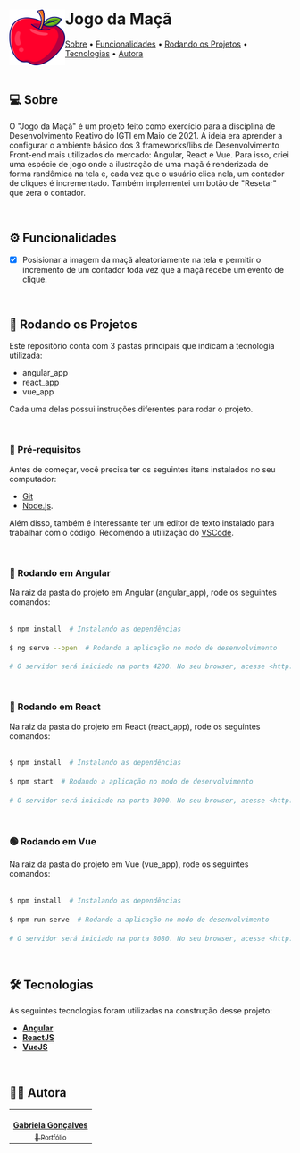 <div> 
  <img align="left" width="100" height="100" alt="Desenho de uma maçã" title="#DesenhoMaçã" src="./apple.svg" />
  <h1>Jogo da Maçã </h1>
  <p >
   <a href="#-sobre">Sobre</a> •
   <a href="#%EF%B8%8F-Funcionalidades">Funcionalidades</a> •
   <a href="#-rodando-os-projetos">Rodando os Projetos</a> • 
   <a href="#-tecnologias">Tecnologias</a> • 
   <a href="#-autora">Autora</a>
  </p>
</div>



<br/>

## 💻 Sobre

O "Jogo da Maçã" é um projeto feito como exercício para a disciplina de Desenvolvimento Reativo do IGTI em Maio de 2021. A ideia era aprender a configurar o ambiente básico dos 3 frameworks/libs de Desenvolvimento Front-end mais utilizados do mercado: Angular, React e Vue. Para isso, criei uma espécie de jogo onde a ilustração de uma maçã é renderizada de forma randômica na tela e, cada vez que o usuário clica nela, um contador de cliques é incrementado. Também implementei um botão de "Resetar" que zera o contador.

<br/>

## ⚙️ Funcionalidades

- [x] Posisionar a imagem da maçã aleatoriamente na tela e permitir o incremento de um contador toda vez que a maçã recebe um evento de clique.

<br/>

## 🚀 Rodando os Projetos

Este repositório conta com 3 pastas principais que indicam a tecnologia utilizada:

* angular_app
* react_app
* vue_app

Cada uma delas possui instruções diferentes para rodar o projeto.

<br/>

### 🔧 Pré-requisitos

Antes de começar, você precisa ter os seguintes itens instalados no seu computador:

* [Git](https://git-scm.com)
* [Node.js](https://nodejs.org/en/). 

Além disso, também é interessante ter um editor de texto instalado para trabalhar com o código. Recomendo a utilização do [VSCode](https://code.visualstudio.com/).

<br/>

### 🔴 Rodando em Angular

Na raiz da pasta do projeto em Angular (angular_app), rode os seguintes comandos:

```bash

$ npm install  # Instalando as dependências

$ ng serve --open  # Rodando a aplicação no modo de desenvolvimento

# O servidor será iniciado na porta 4200. No seu browser, acesse <http://localhost:4200>

```

<br/>

### 🔵 Rodando em React

Na raiz da pasta do projeto em React (react_app), rode os seguintes comandos:

```bash

$ npm install  # Instalando as dependências

$ npm start  # Rodando a aplicação no modo de desenvolvimento

# O servidor será iniciado na porta 3000. No seu browser, acesse <http://localhost:3000>

```

<br/>


### 🟢 Rodando em Vue

Na raiz da pasta do projeto em Vue (vue_app), rode os seguintes comandos:

```bash

$ npm install  # Instalando as dependências

$ npm run serve  # Rodando a aplicação no modo de desenvolvimento

# O servidor será iniciado na porta 8080. No seu browser, acesse <http://localhost:8080>

```

<br/>

## 🛠 Tecnologias

As seguintes tecnologias foram utilizadas na construção desse projeto:

-   **[Angular](https://angular.io/)**
-   **[ReactJS](https://reactjs.org/)**
-   **[VueJS](https://vuejs.org/)**

<br/>

## 👩‍💻 Autora

<table>
  <tr>
    <td align="center"><a href="https://github.com/gabrielalg"><img src="https://avatars.githubusercontent.com/u/50120237?v=4" width="120px;" alt=""/><br/><span><b>Gabriela Gonçalves</b></span></a><br/><a href="https://www.gabidigital.work/" title="Gabi Digital"><sub>🔗 Portfólio</sub></a></td>
  </tr>
</table>

